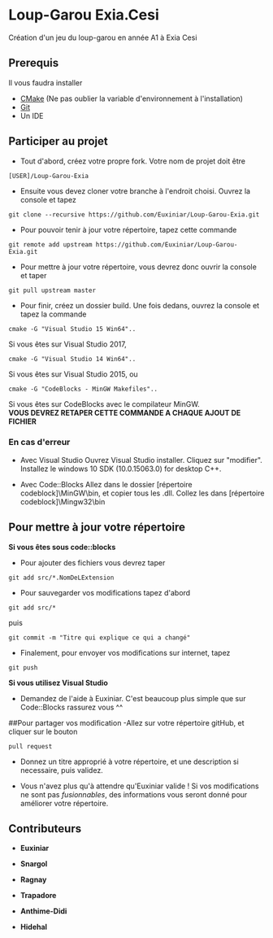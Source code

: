 # Loup-Garou Exia.Cesi
Création d'un jeu du loup-garou en année A1 à Exia Cesi

## Prerequis

Il vous faudra installer 
- [CMake](https://cmake.org/download/ "link to download CMake") (Ne pas oublier la variable d'environnement à l'installation)
- [Git](https://git-scm.com/downloads "link to download Git")
- Un IDE

## Participer au projet

- Tout d'abord, créez votre propre fork. Votre nom de projet doit être
```
[USER]/Loup-Garou-Exia
```

- Ensuite vous devez cloner votre branche à l'endroit choisi.
Ouvrez la console et tapez
```
git clone --recursive https://github.com/Euxiniar/Loup-Garou-Exia.git
```

- Pour pouvoir tenir à jour votre répertoire, tapez cette commande
```
git remote add upstream https://github.com/Euxiniar/Loup-Garou-Exia.git
```

- Pour mettre à jour votre répertoire, vous devrez donc ouvrir la console et taper
```
git pull upstream master
```

- Pour finir, créez un dossier build. Une fois dedans, ouvrez la console et tapez la commande
```
cmake -G "Visual Studio 15 Win64"..
```
Si vous êtes sur Visual Studio 2017,
```
cmake -G "Visual Studio 14 Win64"..
```
Si vous êtes sur Visual Studio 2015, ou
```
cmake -G "CodeBlocks - MinGW Makefiles"..
```
Si vous êtes sur CodeBlocks avec le compilateur MinGW.  
**VOUS DEVREZ RETAPER CETTE COMMANDE A CHAQUE AJOUT DE FICHIER**

### En cas d'erreur
- Avec Visual Studio
Ouvrez Visual Studio installer. Cliquez sur "modifier". Installez le windows 10 SDK (10.0.15063.0) for desktop C++.

- Avec Code::Blocks
Allez dans le dossier [répertoire codeblock]\MinGW\bin, et copier tous les .dll. Collez les dans [répertoire codeblock]\Mingw32\bin

## Pour mettre à jour votre répertoire
**Si vous êtes sous code::blocks**
- Pour ajouter des fichiers vous devrez taper 
```
git add src/*.NomDeLExtension
```

- Pour sauvegarder vos modifications tapez d'abord
```
git add src/*
```
puis
```
git commit -m "Titre qui explique ce qui a changé"
```

- Finalement, pour envoyer vos modifications sur internet, tapez
```
git push
```

**Si vous utilisez Visual Studio**
- Demandez de l'aide à Euxiniar. C'est beaucoup plus simple que sur Code::Blocks rassurez vous ^^

##Pour partager vos modification
-Allez sur votre répertoire gitHub, et cliquer sur le bouton 
```
pull request

```
- Donnez un titre approprié à votre répertoire, et une description si necessaire, puis validez.

- Vous n'avez plus qu'à attendre qu'Euxiniar valide ! Si vos modifications ne sont pas *fusionnables*, des informations vous seront donné pour améliorer votre répertoire.

## Contributeurs
* **Euxiniar**

* **Snargol**

* **Ragnay**

* **Trapadore**

* **Anthime-Didi**

* **Hidehal**
